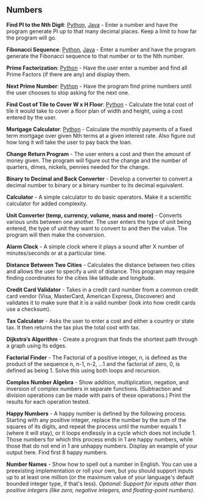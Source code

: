 Numbers
---------

**Find PI to the Nth Digit**: [Python](https://github.com/Kaial/Projects/blob/master/Numbers/Pi.py), [Java](https://github.com/Kaial/Projects/blob/master/Numbers/numbers_java/src/com/kyleceschi/projects/numbers/ProjectNumbersPi.java) - Enter a number and have the program generate PI up to that many decimal places. Keep a limit to how far the program will go.

**Fibonacci Sequence**: [Python](https://github.com/Kaial/Projects/blob/master/Numbers/Fib.py), [Java](https://github.com/Kaial/Projects/blob/master/Numbers/numbers_java/src/com/kyleceschi/projects/numbers/ProjectNumbersFibonacci.java) - Enter a number and have the program generate the Fibonacci sequence to that number or to the Nth number.

**Prime Factorization**: [Python](https://github.com/Kaial/Projects/blob/master/Numbers/PrimeFactor.py) - Have the user enter a number and find all Prime Factors (if there are any) and display them.

**Next Prime Number**: [Python](https://github.com/Kaial/Projects/blob/master/Numbers/NextPrime.py) - Have the program find prime numbers until the user chooses to stop asking for the next one.

**Find Cost of Tile to Cover W x H Floor**: [Python](https://github.com/Kaial/Projects/blob/master/Numbers/TileCost.py) - Calculate the total cost of tile it would take to cover a floor plan of width and height, using a cost entered by the user.

**Mortgage Calculator**: [Python](https://github.com/Kaial/Projects/blob/master/Numbers/Mortgage.py) - Calculate the monthly payments of a fixed term mortgage over given Nth terms at a given interest rate. Also figure out how long it will take the user to pay back the loan.

**Change Return Program** - The user enters a cost and then the amount of money given. The program will figure out the change and the number of quarters, dimes, nickels, pennies needed for the change.

**Binary to Decimal and Back Converter** - Develop a converter to convert a decimal number to binary or a binary number to its decimal equivalent.

**Calculator** - A simple calculator to do basic operators. Make it a scientific calculator for added complexity.

**Unit Converter (temp, currency, volume, mass and more)** - Converts various units between one another. The user enters the type of unit being entered, the type of unit they want to convert to and then the value. The program will then make the conversion.

**Alarm Clock** - A simple clock where it plays a sound after X number of minutes/seconds or at a particular time.

**Distance Between Two Cities** - Calculates the distance between two cities and allows the user to specify a unit of distance. This program may require finding coordinates for the cities like latitude and longitude.

**Credit Card Validator** - Takes in a credit card number from a common credit card vendor (Visa, MasterCard, American Express, Discoverer) and validates it to make sure that it is a valid number (look into how credit cards use a checksum).

**Tax Calculator** - Asks the user to enter a cost and either a country or state tax. It then returns the tax plus the total cost with tax.

**Dijkstra’s Algorithm** - Create a program that finds the shortest path through a graph using its edges.

**Factorial Finder** - The Factorial of a positive integer, n, is defined as the product of the sequence n, n-1, n-2, ...1 and the factorial of zero, 0, is defined as being 1. Solve this using both loops and recursion.

**Complex Number Algebra** - Show addition, multiplication, negation, and inversion of complex numbers in separate functions. (Subtraction and division operations can be made with pairs of these operations.) Print the results for each operation tested.

**Happy Numbers** - A happy number is defined by the following process. Starting with any positive integer, replace the number by the sum of the squares of its digits, and repeat the process until the number equals 1 (where it will stay), or it loops endlessly in a cycle which does not include 1. Those numbers for which this process ends in 1 are happy numbers, while those that do not end in 1 are unhappy numbers. Display an example of your output here. Find first 8 happy numbers.

**Number Names** - Show how to spell out a number in English. You can use a preexisting implementation or roll your own, but you should support inputs up to at least one million (or the maximum value of your language's default bounded integer type, if that's less). *Optional: Support for inputs other than positive integers (like zero, negative integers, and floating-point numbers).*
